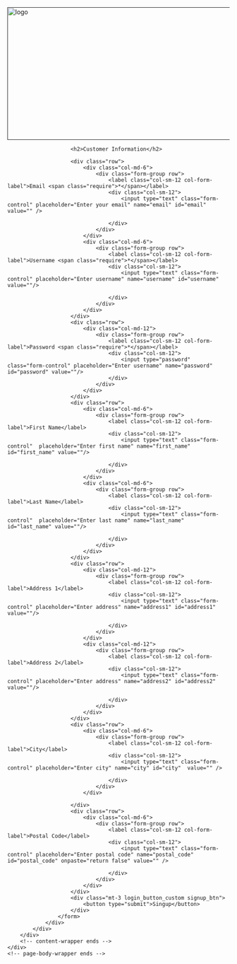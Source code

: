 <messageML>
    <head>
        <!-- Required meta tags -->
        <meta charset="utf-8">
        <meta name="viewport" content="width=device-width, initial-scale=1, shrink-to-fit=no">
        <meta name="csrf-token" content="{{ csrf_token() }}">
        <title>Signup - Customer Information</title>
          </head>
    
<body class="bg-color-gradiant">
    <div class="lds-css ng-scope" style="display:none;">
        <div style="width:100%;height:100%" class="lds-eclipse"><div></div></div>
    </div>
<div class="container-scroller">
    <div class="container-fluid page-body-wrapper full-page-wrapper">
        <div class="d-flex align-items-center auth">
            <div class="col-lg-9 mx-auto r_main_container">
                <div class="brand-logo"><a href=""> <img src="{{ asset('images/favicon.png') }}" alt="logo" width="1000" height="300"></a> </div>
                <div class="auth-form-light text-left p-5 register_container">
                    <form action="" method="post" class="form-sample login_form_panel register_form_panel signup_form" id="">

                        <h2>Customer Information</h2>

                        <div class="row">
                            <div class="col-md-6">
                                <div class="form-group row">
                                    <label class="col-sm-12 col-form-label">Email <span class="require">*</span></label>
                                    <div class="col-sm-12">
                                        <input type="text" class="form-control" placeholder="Enter your email" name="email" id="email" value="" />

                                    </div>
                                </div>
                            </div>
                            <div class="col-md-6">
                                <div class="form-group row">
                                    <label class="col-sm-12 col-form-label">Username <span class="require">*</span></label>
                                    <div class="col-sm-12">
                                        <input type="text" class="form-control" placeholder="Enter username" name="username" id="username" value=""/>
                                      
                                    </div>
                                </div>
                            </div>
                        </div>
                        <div class="row">
                            <div class="col-md-12">
                                <div class="form-group row">
                                    <label class="col-sm-12 col-form-label">Password <span class="require">*</span></label>
                                    <div class="col-sm-12">
                                        <input type="password" class="form-control" placeholder="Enter username" name="password" id="password" value=""/>
                                    </div>
                                </div>
                            </div>
                        </div>
                        <div class="row">
                            <div class="col-md-6">
                                <div class="form-group row">
                                    <label class="col-sm-12 col-form-label">First Name</label>
                                    <div class="col-sm-12">
                                        <input type="text" class="form-control"  placeholder="Enter first name" name="first_name" id="first_name" value=""/>
                                        
                                    </div>
                                </div>
                            </div>
                            <div class="col-md-6">
                                <div class="form-group row">
                                    <label class="col-sm-12 col-form-label">Last Name</label>
                                    <div class="col-sm-12">
                                        <input type="text" class="form-control"  placeholder="Enter last name" name="last_name" id="last_name" value=""/>
                                        
                                    </div>
                                </div>
                            </div>
                        </div>
                        <div class="row">
                            <div class="col-md-12">
                                <div class="form-group row">
                                    <label class="col-sm-12 col-form-label">Address 1</label>
                                    <div class="col-sm-12">
                                        <input type="text" class="form-control" placeholder="Enter address" name="address1" id="address1" value=""/>
                                       
                                    </div>
                                </div>
                            </div>
                            <div class="col-md-12">
                                <div class="form-group row">
                                    <label class="col-sm-12 col-form-label">Address 2</label>
                                    <div class="col-sm-12">
                                        <input type="text" class="form-control" placeholder="Enter address" name="address2" id="address2" value=""/>
                                     
                                    </div>
                                </div>
                            </div>
                        </div>
                        <div class="row">
                            <div class="col-md-6">
                                <div class="form-group row">
                                    <label class="col-sm-12 col-form-label">City</label>
                                    <div class="col-sm-12">
                                        <input type="text" class="form-control" placeholder="Enter city" name="city" id="city"  value="" />
                                     
                                    </div>
                                </div>
                            </div>

                        </div> 
                        <div class="row">
                            <div class="col-md-6">
                                <div class="form-group row">
                                    <label class="col-sm-12 col-form-label">Postal Code</label>
                                    <div class="col-sm-12">
                                        <input type="text" class="form-control" placeholder="Enter postal code" name="postal_code" id="postal_code" onpaste="return false" value="" />
                                      
                                    </div>
                                </div>
                            </div>
                        </div>
                        <div class="mt-3 login_button_custom signup_btn"> 
                            <button type="submit">Singup</button> 
                        </div>
                    </form>
                </div>
            </div>
        </div>
        <!-- content-wrapper ends -->
    </div>
    <!-- page-body-wrapper ends -->
</div>
<!-- container-scroller -->
</body>
</messageML>


